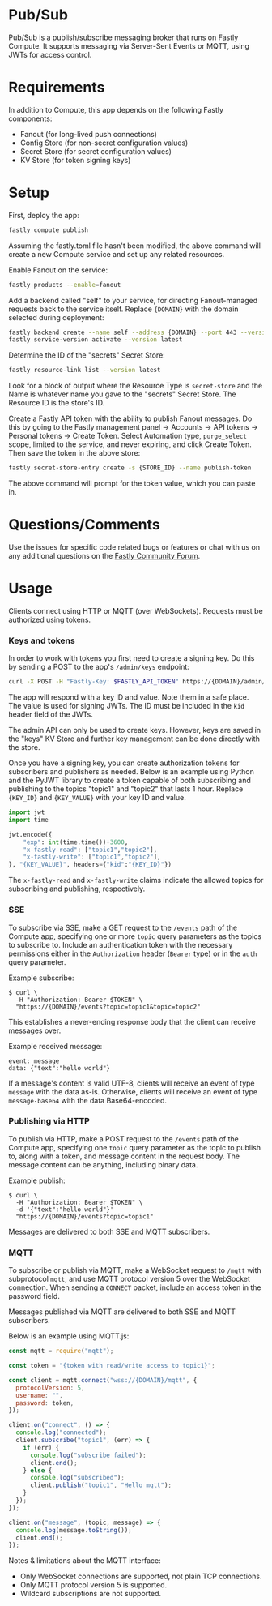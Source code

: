 # Pub/Sub

Pub/Sub is a publish/subscribe messaging broker that runs on Fastly Compute. It supports messaging via Server-Sent Events or MQTT, using JWTs for access control.

# Requirements

In addition to Compute, this app depends on the following Fastly components:

* Fanout (for long-lived push connections)
* Config Store (for non-secret configuration values)
* Secret Store (for secret configuration values)
* KV Store (for token signing keys)

# Setup

First, deploy the app:

```sh
fastly compute publish
```

Assuming the fastly.toml file hasn't been modified, the above command will create a new Compute service and set up any related resources.

Enable Fanout on the service:

```sh
fastly products --enable=fanout
```

Add a backend called "self" to your service, for directing Fanout-managed requests back to the service itself. Replace `{DOMAIN}` with the domain selected during deployment:

```sh
fastly backend create --name self --address {DOMAIN} --port 443 --version latest --autoclone
fastly service-version activate --version latest
```

Determine the ID of the "secrets" Secret Store:

```sh
fastly resource-link list --version latest
```

Look for a block of output where the Resource Type is `secret-store` and the Name is whatever name you gave to the "secrets" Secret Store. The Resource ID is the store's ID.

Create a Fastly API token with the ability to publish Fanout messages. Do this by going to the Fastly management panel -> Accounts -> API tokens -> Personal tokens -> Create Token. Select Automation type, `purge_select` scope, limited to the service, and never expiring, and click Create Token. Then save the token in the above store:

```sh
fastly secret-store-entry create -s {STORE_ID} --name publish-token
```

The above command will prompt for the token value, which you can paste in.

# Questions/Comments 

Use the issues for specific code related bugs or features or chat with us on any additional questions on the [Fastly Community Forum](https://community.fastly.com/t/announcing-fastlys-official-pubsub-application/3876). 

# Usage

Clients connect using HTTP or MQTT (over WebSockets). Requests must be authorized using tokens.

### Keys and tokens

In order to work with tokens you first need to create a signing key. Do this by sending a POST to the app's `/admin/keys` endpoint:

```sh
curl -X POST -H "Fastly-Key: $FASTLY_API_TOKEN" https://{DOMAIN}/admin/keys
```

The app will respond with a key ID and value. Note them in a safe place. The value is used for signing JWTs. The ID must be included in the `kid` header field of the JWTs.

The admin API can only be used to create keys. However, keys are saved in the "keys" KV Store and further key management can be done directly with the store.

Once you have a signing key, you can create authorization tokens for subscribers and publishers as needed. Below is an example using Python and the PyJWT library to create a token capable of both subscribing and publishing to the topics "topic1" and "topic2" that lasts 1 hour. Replace `{KEY_ID}` and `{KEY_VALUE}` with your key ID and value.

```py
import jwt
import time

jwt.encode({
    "exp": int(time.time())+3600,
    "x-fastly-read": ["topic1","topic2"],
    "x-fastly-write": ["topic1","topic2"],
}, "{KEY_VALUE}", headers={"kid":"{KEY_ID}"})
```

The `x-fastly-read` and `x-fastly-write` claims indicate the allowed topics for subscribing and publishing, respectively.

### SSE

To subscribe via SSE, make a GET request to the `/events` path of the Compute app, specifying one or more `topic` query parameters as the topics to subscribe to. Include an authentication token with the necessary permissions either in the `Authorization` header (`Bearer` type) or in the `auth` query parameter.

Example subscribe:

```
$ curl \
  -H "Authorization: Bearer $TOKEN" \
  "https://{DOMAIN}/events?topic=topic1&topic=topic2"
```

This establishes a never-ending response body that the client can receive messages over.

Example received message:

```
event: message
data: {"text":"hello world"}
```

If a message's content is valid UTF-8, clients will receive an event of type `message` with the data as-is. Otherwise, clients will receive an event of type `message-base64` with the data Base64-encoded.

### Publishing via HTTP

To publish via HTTP, make a POST request to the `/events` path of the Compute app, specifying one `topic` query parameter as the topic to publish to, along with a token, and message content in the request body. The message content can be anything, including binary data.

Example publish:

```
$ curl \
  -H "Authorization: Bearer $TOKEN" \
  -d '{"text":"hello world"}'
  "https://{DOMAIN}/events?topic=topic1"
```

Messages are delivered to both SSE and MQTT subscribers.

### MQTT

To subscribe or publish via MQTT, make a WebSocket request to `/mqtt` with subprotocol `mqtt`, and use MQTT protocol version 5 over the WebSocket connection. When sending a `CONNECT` packet, include an access token in the password field.

Messages published via MQTT are delivered to both SSE and MQTT subscribers.

Below is an example using MQTT.js:

```js
const mqtt = require("mqtt");

const token = "{token with read/write access to topic1}";

const client = mqtt.connect("wss://{DOMAIN}/mqtt", {
  protocolVersion: 5,
  username: "",
  password: token,
});

client.on("connect", () => {
  console.log("connected");
  client.subscribe("topic1", (err) => {
    if (err) {
      console.log("subscribe failed");
      client.end();
    } else {
      console.log("subscribed");
      client.publish("topic1", "Hello mqtt");
    }
  });
});

client.on("message", (topic, message) => {
  console.log(message.toString());
  client.end();
});
```

Notes & limitations about the MQTT interface:

* Only WebSocket connections are supported, not plain TCP connections.
* Only MQTT protocol version 5 is supported.
* Wildcard subscriptions are not supported.
